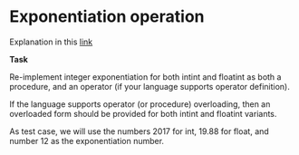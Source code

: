 # Exponentiation operation

Explanation in this [link](http://rosettacode.org/wiki/Exponentiation_operator)

**Task**

Re-implement integer exponentiation for both   intint   and   floatint   as both a procedure,   and an operator (if your language supports operator definition).

If the language supports operator (or procedure) overloading, then an overloaded form should be provided for both   intint   and   floatint   variants. 

As test case, we will use the numbers 2017 for int, 19.88 for float, and number 12 as the exponentiation number.
